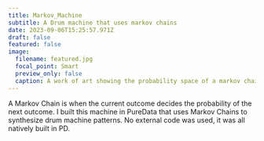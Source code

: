 ```yaml
---
title: Markov_Machine
subtitle: A Drum machine that uses markov chains
date: 2023-09-06T15:25:57.971Z
draft: false
featured: false
image:
  filename: featured.jpg
  focal_point: Smart
  preview_only: false
  caption: A work of art showing the probability space of a markov chain
---
```

A Markov Chain is when the current outcome decides the probability of the next outcome. I built this machine in PureData that uses Markov Chains to synthesize drum machine patterns. No external code was used, it was all natively built in PD.